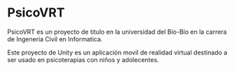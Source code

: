 # PsicoVRT
PsicoVRT es un proyecto de titulo en la universidad del Bío-Bío en la carrera de Ingeneria Civil en Informatica.

Este proyecto de Unity es un aplicación movil de realidad virtual destinado a ser usado en psicoterapias con niños y adolecentes.


